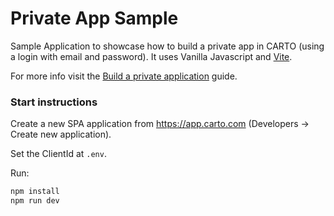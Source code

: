 # Private App Sample

Sample Application to showcase how to build a private app in CARTO (using a login with email and password). It uses Vanilla Javascript and [Vite](https://vitejs.dev/guide/).

For more info visit the [Build a private application](https://docs.carto.com/carto-for-developers/overview) guide. 

### Start instructions

Create a new SPA application from https://app.carto.com (Developers -> Create new application).

Set the ClientId at `.env`.

Run:

```bash 
npm install
npm run dev
```
